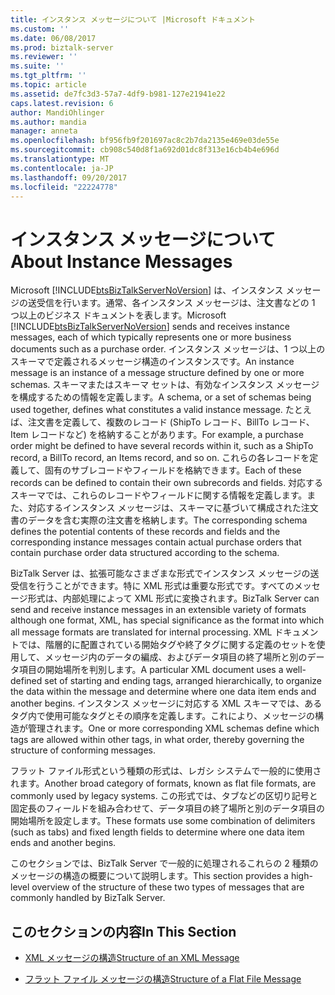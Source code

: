 ```yaml
---
title: インスタンス メッセージについて |Microsoft ドキュメント
ms.custom: ''
ms.date: 06/08/2017
ms.prod: biztalk-server
ms.reviewer: ''
ms.suite: ''
ms.tgt_pltfrm: ''
ms.topic: article
ms.assetid: de7fc3d3-57a7-4df9-b981-127e21941e22
caps.latest.revision: 6
author: MandiOhlinger
ms.author: mandia
manager: anneta
ms.openlocfilehash: bf956fb9f201697ac8c2b7da2135e469e03de55e
ms.sourcegitcommit: cb908c540d8f1a692d01dc8f313e16cb4b4e696d
ms.translationtype: MT
ms.contentlocale: ja-JP
ms.lasthandoff: 09/20/2017
ms.locfileid: "22224778"
---
```

# <a name="about-instance-messages"></a><span data-ttu-id="4c85e-102">インスタンス メッセージについて</span><span class="sxs-lookup"><span data-stu-id="4c85e-102">About Instance Messages</span></span>
<span data-ttu-id="4c85e-103">Microsoft [!INCLUDE[btsBizTalkServerNoVersion](../includes/btsbiztalkservernoversion-md.md)] は、インスタンス メッセージの送受信を行います。通常、各インスタンス メッセージは、注文書などの 1 つ以上のビジネス ドキュメントを表します。</span><span class="sxs-lookup"><span data-stu-id="4c85e-103">Microsoft [!INCLUDE[btsBizTalkServerNoVersion](../includes/btsbiztalkservernoversion-md.md)] sends and receives instance messages, each of which typically represents one or more business documents such as a purchase order.</span></span> <span data-ttu-id="4c85e-104">インスタンス メッセージは、1 つ以上のスキーマで定義されるメッセージ構造のインスタンスです。</span><span class="sxs-lookup"><span data-stu-id="4c85e-104">An instance message is an instance of a message structure defined by one or more schemas.</span></span> <span data-ttu-id="4c85e-105">スキーマまたはスキーマ セットは、有効なインスタンス メッセージを構成するための情報を定義します。</span><span class="sxs-lookup"><span data-stu-id="4c85e-105">A schema, or a set of schemas being used together, defines what constitutes a valid instance message.</span></span> <span data-ttu-id="4c85e-106">たとえば、注文書を定義して、複数のレコード (ShipTo レコード、BillTo レコード、Item レコードなど) を格納することがあります。</span><span class="sxs-lookup"><span data-stu-id="4c85e-106">For example, a purchase order might be defined to have several records within it, such as a ShipTo record, a BillTo record, an Items record, and so on.</span></span> <span data-ttu-id="4c85e-107">これらの各レコードを定義して、固有のサブレコードやフィールドを格納できます。</span><span class="sxs-lookup"><span data-stu-id="4c85e-107">Each of these records can be defined to contain their own subrecords and fields.</span></span> <span data-ttu-id="4c85e-108">対応するスキーマでは、これらのレコードやフィールドに関する情報を定義します。また、対応するインスタンス メッセージは、スキーマに基づいて構成された注文書のデータを含む実際の注文書を格納します。</span><span class="sxs-lookup"><span data-stu-id="4c85e-108">The corresponding schema defines the potential contents of these records and fields and the corresponding instance messages contain actual purchase orders that contain purchase order data structured according to the schema.</span></span>  
  
 <span data-ttu-id="4c85e-109">BizTalk Server は、拡張可能なさまざまな形式でインスタンス メッセージの送受信を行うことができます。特に XML 形式は重要な形式です。すべてのメッセージ形式は、内部処理によって XML 形式に変換されます。</span><span class="sxs-lookup"><span data-stu-id="4c85e-109">BizTalk Server can send and receive instance messages in an extensible variety of formats although one format, XML, has special significance as the format into which all message formats are translated for internal processing.</span></span> <span data-ttu-id="4c85e-110">XML ドキュメントでは、階層的に配置されている開始タグや終了タグに関する定義のセットを使用して、メッセージ内のデータの編成、およびデータ項目の終了場所と別のデータ項目の開始場所を判別します。</span><span class="sxs-lookup"><span data-stu-id="4c85e-110">A particular XML document uses a well-defined set of starting and ending tags, arranged hierarchically, to organize the data within the message and determine where one data item ends and another begins.</span></span> <span data-ttu-id="4c85e-111">インスタンス メッセージに対応する XML スキーマでは、あるタグ内で使用可能なタグとその順序を定義します。これにより、メッセージの構造が管理されます。</span><span class="sxs-lookup"><span data-stu-id="4c85e-111">One or more corresponding XML schemas define which tags are allowed within other tags, in what order, thereby governing the structure of conforming messages.</span></span>  
  
 <span data-ttu-id="4c85e-112">フラット ファイル形式という種類の形式は、レガシ システムで一般的に使用されます。</span><span class="sxs-lookup"><span data-stu-id="4c85e-112">Another broad category of formats, known as flat file formats, are commonly used by legacy systems.</span></span> <span data-ttu-id="4c85e-113">この形式では、タブなどの区切り記号と固定長のフィールドを組み合わせて、データ項目の終了場所と別のデータ項目の開始場所を設定します。</span><span class="sxs-lookup"><span data-stu-id="4c85e-113">These formats use some combination of delimiters (such as tabs) and fixed length fields to determine where one data item ends and another begins.</span></span>  
  
 <span data-ttu-id="4c85e-114">このセクションでは、BizTalk Server で一般的に処理されるこれらの 2 種類のメッセージの構造の概要について説明します。</span><span class="sxs-lookup"><span data-stu-id="4c85e-114">This section provides a high-level overview of the structure of these two types of messages that are commonly handled by BizTalk Server.</span></span>  
  
## <a name="in-this-section"></a><span data-ttu-id="4c85e-115">このセクションの内容</span><span class="sxs-lookup"><span data-stu-id="4c85e-115">In This Section</span></span>  
  
-   [<span data-ttu-id="4c85e-116">XML メッセージの構造</span><span class="sxs-lookup"><span data-stu-id="4c85e-116">Structure of an XML Message</span></span>](../core/structure-of-an-xml-message.md)  
  
-   [<span data-ttu-id="4c85e-117">フラット ファイル メッセージの構造</span><span class="sxs-lookup"><span data-stu-id="4c85e-117">Structure of a Flat File Message</span></span>](../core/structure-of-a-flat-file-message.md)